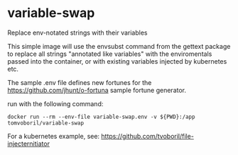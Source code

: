 # variable-swap

Replace env-notated strings with their variables

This simple image will use the envsubst command from the gettext package to replace all strings "annotated like variables" with the enviromentals passed into the container, or with existing variables injected by kubernetes etc.

The sample .env file defines new fortunes for the https://github.com/jhunt/o-fortuna sample fortune generator.

run with the following command:

`docker run --rm --env-file variable-swap.env -v ${PWD}:/app tomvoboril/variable-swap`

For a kubernetes example, see: https://github.com/tvoboril/file-injecternitiator

